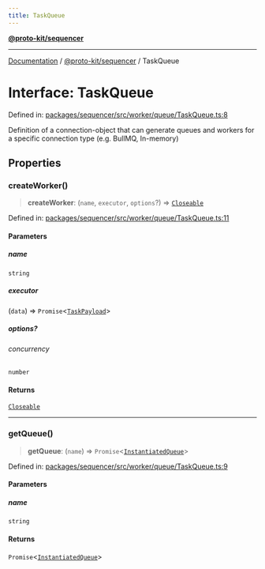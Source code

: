 ```yaml
---
title: TaskQueue
---
```


[**@proto-kit/sequencer**](../README.md)

***

[Documentation](../../../README.md) / [@proto-kit/sequencer](../README.md) / TaskQueue

# Interface: TaskQueue

Defined in: [packages/sequencer/src/worker/queue/TaskQueue.ts:8](https://github.com/proto-kit/framework/blob/28efa802e3737fc3b77339148b307ef7246f3ef1/packages/sequencer/src/worker/queue/TaskQueue.ts#L8)

Definition of a connection-object that can generate queues and workers
for a specific connection type (e.g. BullMQ, In-memory)

## Properties

### createWorker()

> **createWorker**: (`name`, `executor`, `options`?) => [`Closeable`](Closeable.md)

Defined in: [packages/sequencer/src/worker/queue/TaskQueue.ts:11](https://github.com/proto-kit/framework/blob/28efa802e3737fc3b77339148b307ef7246f3ef1/packages/sequencer/src/worker/queue/TaskQueue.ts#L11)

#### Parameters

##### name

`string`

##### executor

(`data`) => `Promise`\<[`TaskPayload`](TaskPayload.md)\>

##### options?

###### concurrency

`number`

#### Returns

[`Closeable`](Closeable.md)

***

### getQueue()

> **getQueue**: (`name`) => `Promise`\<[`InstantiatedQueue`](InstantiatedQueue.md)\>

Defined in: [packages/sequencer/src/worker/queue/TaskQueue.ts:9](https://github.com/proto-kit/framework/blob/28efa802e3737fc3b77339148b307ef7246f3ef1/packages/sequencer/src/worker/queue/TaskQueue.ts#L9)

#### Parameters

##### name

`string`

#### Returns

`Promise`\<[`InstantiatedQueue`](InstantiatedQueue.md)\>
